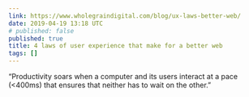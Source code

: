 ```yaml
---
link: https://www.wholegraindigital.com/blog/ux-laws-better-web/
date: 2019-04-19 13:18 UTC
# published: false
published: true
title: 4 laws of user experience that make for a better web
tags: []
---
```


“Productivity soars when a computer and its users interact at a pace (<400ms) that ensures that neither has to wait on the other.”
